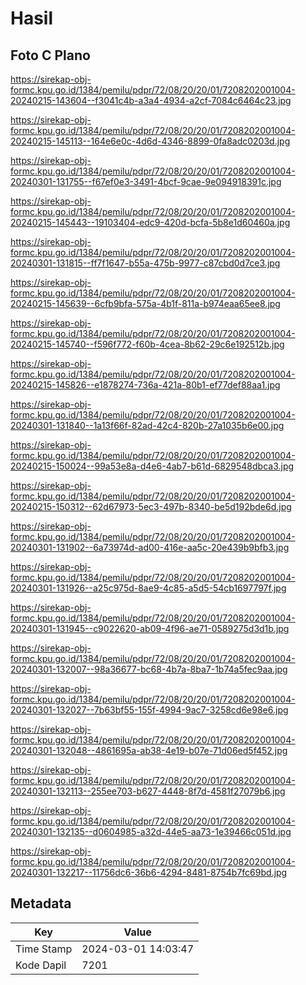 # Hasil

## Foto C Plano

https://sirekap-obj-formc.kpu.go.id/1384/pemilu/pdpr/72/08/20/20/01/7208202001004-20240215-143604--f3041c4b-a3a4-4934-a2cf-7084c6464c23.jpg

https://sirekap-obj-formc.kpu.go.id/1384/pemilu/pdpr/72/08/20/20/01/7208202001004-20240215-145113--164e6e0c-4d6d-4346-8899-0fa8adc0203d.jpg

https://sirekap-obj-formc.kpu.go.id/1384/pemilu/pdpr/72/08/20/20/01/7208202001004-20240301-131755--f67ef0e3-3491-4bcf-9cae-9e094918391c.jpg

https://sirekap-obj-formc.kpu.go.id/1384/pemilu/pdpr/72/08/20/20/01/7208202001004-20240215-145443--19103404-edc9-420d-bcfa-5b8e1d60460a.jpg

https://sirekap-obj-formc.kpu.go.id/1384/pemilu/pdpr/72/08/20/20/01/7208202001004-20240301-131815--ff7f1647-b55a-475b-9977-c87cbd0d7ce3.jpg

https://sirekap-obj-formc.kpu.go.id/1384/pemilu/pdpr/72/08/20/20/01/7208202001004-20240215-145639--6cfb9bfa-575a-4b1f-811a-b974eaa65ee8.jpg

https://sirekap-obj-formc.kpu.go.id/1384/pemilu/pdpr/72/08/20/20/01/7208202001004-20240215-145740--f596f772-f60b-4cea-8b62-29c6e192512b.jpg

https://sirekap-obj-formc.kpu.go.id/1384/pemilu/pdpr/72/08/20/20/01/7208202001004-20240215-145826--e1878274-736a-421a-80b1-ef77def88aa1.jpg

https://sirekap-obj-formc.kpu.go.id/1384/pemilu/pdpr/72/08/20/20/01/7208202001004-20240301-131840--1a13f66f-82ad-42c4-820b-27a1035b6e00.jpg

https://sirekap-obj-formc.kpu.go.id/1384/pemilu/pdpr/72/08/20/20/01/7208202001004-20240215-150024--99a53e8a-d4e6-4ab7-b61d-6829548dbca3.jpg

https://sirekap-obj-formc.kpu.go.id/1384/pemilu/pdpr/72/08/20/20/01/7208202001004-20240215-150312--62d67973-5ec3-497b-8340-be5d192bde6d.jpg

https://sirekap-obj-formc.kpu.go.id/1384/pemilu/pdpr/72/08/20/20/01/7208202001004-20240301-131902--6a73974d-ad00-416e-aa5c-20e439b9bfb3.jpg

https://sirekap-obj-formc.kpu.go.id/1384/pemilu/pdpr/72/08/20/20/01/7208202001004-20240301-131926--a25c975d-8ae9-4c85-a5d5-54cb1697797f.jpg

https://sirekap-obj-formc.kpu.go.id/1384/pemilu/pdpr/72/08/20/20/01/7208202001004-20240301-131945--c9022620-ab09-4f96-ae71-0589275d3d1b.jpg

https://sirekap-obj-formc.kpu.go.id/1384/pemilu/pdpr/72/08/20/20/01/7208202001004-20240301-132007--98a36677-bc68-4b7a-8ba7-1b74a5fec9aa.jpg

https://sirekap-obj-formc.kpu.go.id/1384/pemilu/pdpr/72/08/20/20/01/7208202001004-20240301-132027--7b63bf55-155f-4994-9ac7-3258cd6e98e6.jpg

https://sirekap-obj-formc.kpu.go.id/1384/pemilu/pdpr/72/08/20/20/01/7208202001004-20240301-132048--4861695a-ab38-4e19-b07e-71d06ed5f452.jpg

https://sirekap-obj-formc.kpu.go.id/1384/pemilu/pdpr/72/08/20/20/01/7208202001004-20240301-132113--255ee703-b627-4448-8f7d-4581f27079b6.jpg

https://sirekap-obj-formc.kpu.go.id/1384/pemilu/pdpr/72/08/20/20/01/7208202001004-20240301-132135--d0604985-a32d-44e5-aa73-1e39466c051d.jpg

https://sirekap-obj-formc.kpu.go.id/1384/pemilu/pdpr/72/08/20/20/01/7208202001004-20240301-132217--11756dc6-36b6-4294-8481-8754b7fc69bd.jpg


## Metadata

| Key        | Value               |
| ---------- | ------------------- |
| Time Stamp | 2024-03-01 14:03:47 |
| Kode Dapil | 7201                |



